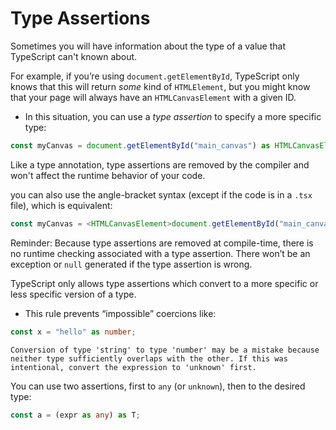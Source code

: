 # Type Assertions

Sometimes you will have information about the type of a value that TypeScript can't known about.

For example, if you’re using `document.getElementById`, TypeScript only knows that this will return *some* kind of `HTMLElement`, but you might know that your page will always have an `HTMLCanvasElement` with a given ID.

- In this situation, you can use a *type assertion* to specify a more specific type:

```ts
const myCanvas = document.getElementById("main_canvas") as HTMLCanvasElement;
```

Like a type annotation, type assertions are removed by the compiler and won't affect the runtime behavior of your code.


you can also use the angle-bracket syntax (except if the code is in a `.tsx` file), which is equivalent:

```ts
const myCanvas = <HTMLCanvasElement>document.getElementById("main_canvas");
```

Reminder: Because type assertions are removed at compile-time, there is no runtime checking associated with a type assertion. There won’t be an exception or `null` generated if the type assertion is wrong.


TypeScript only allows type assertions which convert to a more specific or less specific version of a type. 

- This rule prevents “impossible” coercions like:

```ts
const x = "hello" as number;
```

`Conversion of type 'string' to type 'number' may be a mistake because neither type sufficiently overlaps with the other. If this was intentional, convert the expression to 'unknown' first.`

You can use two assertions, first to `any` (or `unknown`), then to the desired type:

```ts
const a = (expr as any) as T;
```